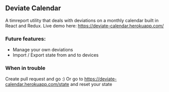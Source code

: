 ## Deviate Calendar
A timreport utility that deals with deviations on a monthly calendar built in React and Redux.
Live demo here: https://deviate-calendar.herokuapp.com/

### Future features:
+ Manage your own deviations
+ Import / Export state from and to devices

### When in trouble
Create pull request and go :)
Or go to https://deviate-calendar.herokuapp.com/state and reset your state
